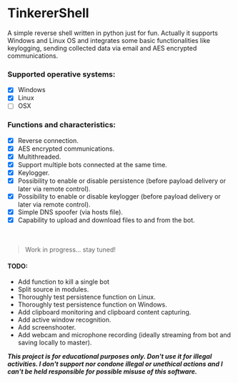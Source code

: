 # TinkererShell
A simple reverse shell written in python just for fun.
Actually it supports Windows and Linux OS and integrates some basic functionalities like keylogging, sending collected data via email and AES encrypted communications.


### Supported operative systems:
 - [x] Windows
 - [x] Linux
 - [ ] OSX

### Functions and characteristics:
 - [x] Reverse connection.
 - [x] AES encrypted communications.
 - [x] Multithreaded.
 - [x] Support multiple bots connected at the same time.
 - [x] Keylogger.
 - [x] Possibility to enable or disable persistence (before payload delivery or later via remote control).
 - [x] Possibility to enable or disable keylogger (before payload delivery or later via remote control).
 - [x] Simple DNS spoofer (via hosts file).
 - [x] Capability to upload and download files to and from the bot.<br/><br/><br/>

 > Work in progress... stay tuned!
 
#### TODO:

* Add function to kill a single bot
* Split source in modules.
* Thoroughly test persistence function on Linux.
* Thoroughly test persistence function on Windows.
* Add clipboard monitoring and clipboard content capturing.
* Add active window recognition.
* Add screenshooter.
* Add webcam and microphone recording (ideally streaming from bot and saving locally to master).



**_This project is for educational purposes only. Don't use it for illegal activities. I don't support nor condone illegal or unethical actions and I can't be held responsible for possible misuse of this software._**
